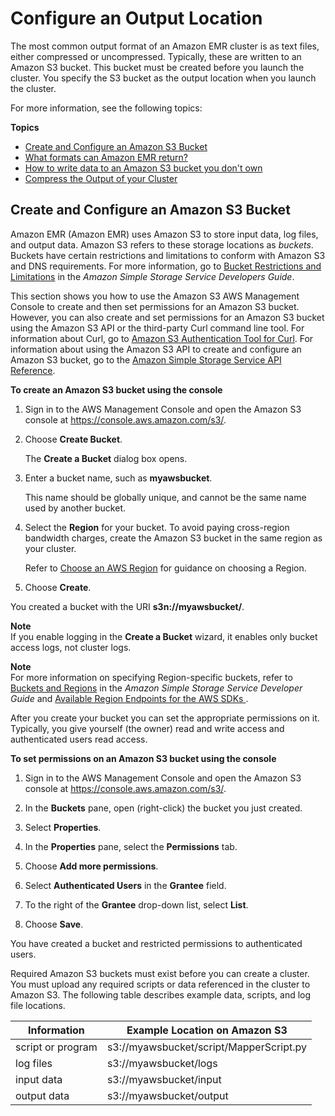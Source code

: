 # Configure an Output Location<a name="emr-plan-output"></a>

 The most common output format of an Amazon EMR cluster is as text files, either compressed or uncompressed\. Typically, these are written to an Amazon S3 bucket\. This bucket must be created before you launch the cluster\. You specify the S3 bucket as the output location when you launch the cluster\. 

For more information, see the following topics:

**Topics**
+ [Create and Configure an Amazon S3 Bucket](#create-s3-bucket-output)
+ [What formats can Amazon EMR return?](emr-plan-output-formats.md)
+ [How to write data to an Amazon S3 bucket you don't own](emr-s3-acls.md)
+ [Compress the Output of your Cluster](emr-plan-output-compression.md)

## Create and Configure an Amazon S3 Bucket<a name="create-s3-bucket-output"></a>

Amazon EMR \(Amazon EMR\) uses Amazon S3 to store input data, log files, and output data\. Amazon S3 refers to these storage locations as *buckets*\. Buckets have certain restrictions and limitations to conform with Amazon S3 and DNS requirements\. For more information, go to [Bucket Restrictions and Limitations](http://docs.aws.amazon.com/AmazonS3/latest/dev/BucketRestrictions.html) in the *Amazon Simple Storage Service Developers Guide*\.

This section shows you how to use the Amazon S3 AWS Management Console to create and then set permissions for an Amazon S3 bucket\. However, you can also create and set permissions for an Amazon S3 bucket using the Amazon S3 API or the third\-party Curl command line tool\. For information about Curl, go to [Amazon S3 Authentication Tool for Curl](http://aws.amazon.com/code/128)\. For information about using the Amazon S3 API to create and configure an Amazon S3 bucket, go to the [Amazon Simple Storage Service API Reference](https://docs.aws.amazon.com/AmazonS3/latest/API/)\. 

**To create an Amazon S3 bucket using the console**

1. Sign in to the AWS Management Console and open the Amazon S3 console at [https://console\.aws\.amazon\.com/s3/](https://console.aws.amazon.com/s3/)\.

1. Choose **Create Bucket**\. 

   The **Create a Bucket** dialog box opens\.

1. Enter a bucket name, such as **myawsbucket**\. 

   This name should be globally unique, and cannot be the same name used by another bucket\.

1. Select the **Region** for your bucket\. To avoid paying cross\-region bandwidth charges, create the Amazon S3 bucket in the same region as your cluster\.

   Refer to [Choose an AWS Region](emr-plan-region.md) for guidance on choosing a Region\.

1. Choose **Create**\. 

You created a bucket with the URI **s3n://myawsbucket/**\. 

**Note**  
 If you enable logging in the **Create a Bucket** wizard, it enables only bucket access logs, not cluster logs\. 

**Note**  
For more information on specifying Region\-specific buckets, refer to [Buckets and Regions](http://docs.aws.amazon.com/AmazonS3/latest/dev/LocationSelection.html) in the *Amazon Simple Storage Service Developer Guide* and [ Available Region Endpoints for the AWS SDKs ](http://aws.amazon.com/articles/3912)\.

 After you create your bucket you can set the appropriate permissions on it\. Typically, you give yourself \(the owner\) read and write access and authenticated users read access\. 

**To set permissions on an Amazon S3 bucket using the console**

1. Sign in to the AWS Management Console and open the Amazon S3 console at [https://console\.aws\.amazon\.com/s3/](https://console.aws.amazon.com/s3/)\.

1. In the **Buckets** pane, open \(right\-click\) the bucket you just created\. 

1. Select **Properties**\.

1. In the **Properties** pane, select the **Permissions** tab\. 

1. Choose **Add more permissions**\.

1. Select **Authenticated Users** in the **Grantee** field\. 

1. To the right of the **Grantee** drop\-down list, select **List**\. 

1. Choose **Save**\. 

You have created a bucket and restricted permissions to authenticated users\. 

 Required Amazon S3 buckets must exist before you can create a cluster\. You must upload any required scripts or data referenced in the cluster to Amazon S3\. The following table describes example data, scripts, and log file locations\. 


| Information | Example Location on Amazon S3 | 
| --- | --- | 
| script or program |  s3://myawsbucket/script/MapperScript\.py  | 
| log files |  s3://myawsbucket/logs  | 
| input data |  s3://myawsbucket/input  | 
| output data |  s3://myawsbucket/output  | 